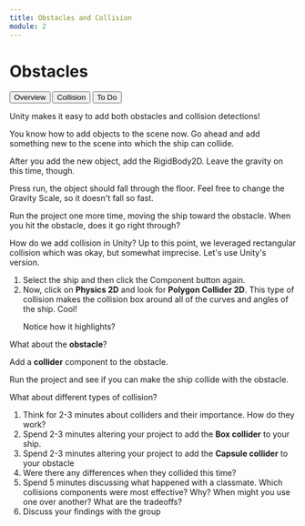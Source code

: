 ```yaml
---
title: Obstacles and Collision
module: 2
---
```


# Obstacles

<div class="tab">
  <button class="tablinks active" onclick="openTab(event, 'Overview')">Overview</button>
  <button class="tablinks" onclick="openTab(event, 'Collision')">Collision</button>
  <button class="tablinks" onclick="openTab(event, 'ToDo')">To Do</button>
</div>

<div id="Overview" class="tabcontent" style="display:block">

<p>Unity makes it easy to add both obstacles and collision detections!</p>

<p>You know how to add objects to the scene now.  Go ahead and add something new to the scene into which the ship can collide.</p>

<p>After you add the new object, add the RigidBody2D.  Leave the gravity on this time, though.</p>

<p>Press run, the object should fall through the floor.  Feel free to change the Gravity Scale, so it doesn't fall so fast.</p>

<p>Run the project one more time, moving the ship toward the obstacle.  When you hit the obstacle, does it go right through?</p>
</div>

<div id="Collision" class="tabcontent">

<p>How do we add collision in Unity?  Up to this point, we leveraged rectangular collision which was okay, but somewhat imprecise.  Let's use Unity's version.  </p>

<ol>
<li>Select the ship and then click the Component button again.</li>

<li>Now, click on <b>Physics 2D</b> and look for <b>Polygon Collider 2D</b>.  This type of collision makes the collision box around all of the curves and angles of the ship.  Cool! <p>Notice how it highlights?</p></li>
</ol>
<p>What about the <b>obstacle</b>?</p>

<p>Add a <b>collider</b> component to the obstacle.</p>

<p>Run the project and see if you can make the ship collide with the obstacle.</p>
</div>
<div id="ToDo" class="tabcontent">
  What about different types of collision?
  <ol>
  <li>Think for 2-3 minutes about colliders and their importance.  How do they work?</li>
  <li>Spend 2-3 minutes altering your project to add the <b>Box collider</b> to your ship.</li>
  <li>Spend 2-3 minutes altering your project to add the <b>Capsule collider</b> to your obstacle</li>
  <li>Were there any differences when they collided this time?</li>
  <li>Spend 5 minutes discussing what happened with a classmate.  Which collisions components were most effective? Why?  When might you use one over another? What are the tradeoffs?</li>
  <li>Discuss your findings with the group</li>
  </ol>
</div>
  